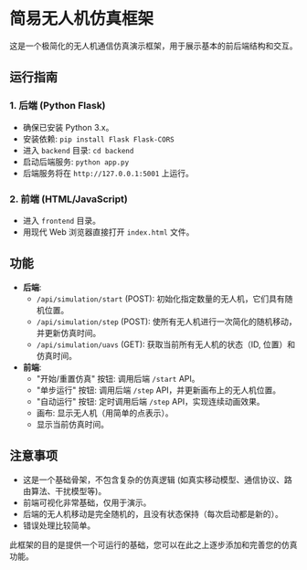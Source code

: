 # 简易无人机仿真框架

这是一个极简化的无人机通信仿真演示框架，用于展示基本的前后端结构和交互。

## 运行指南

### 1. 后端 (Python Flask)

- 确保已安装 Python 3.x。
- 安装依赖: `pip install Flask Flask-CORS`
- 进入 `backend` 目录: `cd backend`
- 启动后端服务: `python app.py`
- 后端服务将在 `http://127.0.0.1:5001` 上运行。

### 2. 前端 (HTML/JavaScript)

- 进入 `frontend` 目录。
- 用现代 Web 浏览器直接打开 `index.html` 文件。

## 功能

- **后端**:
    - `/api/simulation/start` (POST): 初始化指定数量的无人机，它们具有随机位置。
    - `/api/simulation/step` (POST): 使所有无人机进行一次简化的随机移动，并更新仿真时间。
    - `/api/simulation/uavs` (GET): 获取当前所有无人机的状态（ID, 位置）和仿真时间。
- **前端**:
    - "开始/重置仿真" 按钮: 调用后端 `/start` API。
    - "单步运行" 按钮: 调用后端 `/step` API，并更新画布上的无人机位置。
    - "自动运行" 按钮: 定时调用后端 `/step` API，实现连续动画效果。
    - 画布: 显示无人机（用简单的点表示）。
    - 显示当前仿真时间。

## 注意事项

- 这是一个基础骨架，不包含复杂的仿真逻辑 (如真实移动模型、通信协议、路由算法、干扰模型等)。
- 前端可视化非常基础，仅用于演示。
- 后端的无人机移动是完全随机的，且没有状态保持（每次启动都是新的）。
- 错误处理比较简单。

此框架的目的是提供一个可运行的基础，您可以在此之上逐步添加和完善您的仿真功能。